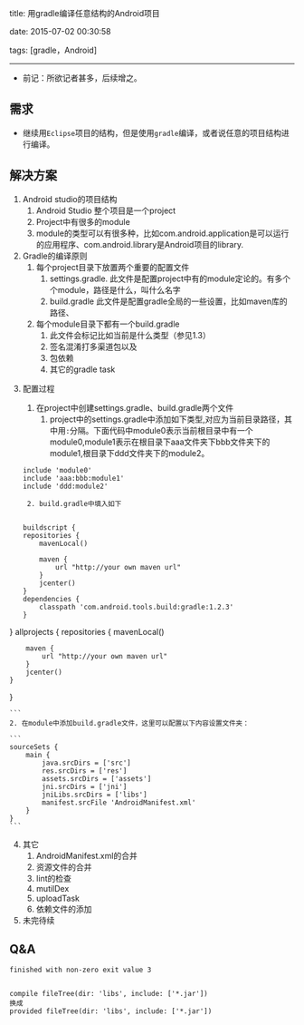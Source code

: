 
 title: 用gradle编译任意结构的Android项目 
 
 date: 2015-07-02 00:30:58 
 
 tags: [gradle，Android] 

---
* 前记：所欲记者甚多，后续增之。

## 需求

* 继续用`Eclipse`项目的结构，但是使用`gradle`编译，或者说任意的项目结构进行编译。



<!--more-->


## 解决方案

1. Android studio的项目结构
	1. Android Studio 整个项目是一个project
	2. Project中有很多的module
	3. module的类型可以有很多种，比如com.android.application是可以运行的应用程序、com.android.library是Android项目的library.
2. Gradle的编译原则
	1. 每个project目录下放置两个重要的配置文件
		1. settings.gradle. 此文件是配置project中有的module定论的。有多个个module，路径是什么，叫什么名字
		2. build.gradle 此文件是配置gradle全局的一些设置，比如maven库的路径、
	2. 每个module目录下都有一个build.gradle
		1. 此文件会标记比如当前是什么类型（参见1.3）
		2. 签名混淆打多渠道包以及
		3. 包依赖
		4. 其它的gradle task
		
<!--more-->
3. 配置过程
	1. 在project中创建settings.gradle、build.gradle两个文件
		1. project中的settings.gradle中添加如下类型,对应为当前目录路径，其中用`:`分隔。下面代码中module0表示当前根目录中有一个module0,module1表示在根目录下aaa文件夹下bbb文件夹下的module1,根目录下ddd文件夹下的module2。
	
	```
	include 'module0'
	include 'aaa:bbb:module1'
	include 'ddd:module2'

	```
			
		2. build.gradle中填入如下
		
	
	```
	
	buildscript {
    repositories {
        mavenLocal()

        maven {
            url "http://your own maven url"
        }
        jcenter()
    }
    dependencies {
        classpath 'com.android.tools.build:gradle:1.2.3'
    }
}
allprojects {
    repositories {
        mavenLocal()

        maven {
            url "http://your own maven url"
        }
        jcenter()
    }
}

	
	```
	2. 在module中添加build.gradle文件，这里可以配置以下内容设置文件夹：
	
	```
	sourceSets {
        main {
            java.srcDirs = ['src']
            res.srcDirs = ['res']
            assets.srcDirs = ['assets']
            jni.srcDirs = ['jni']
            jniLibs.srcDirs = ['libs']
            manifest.srcFile 'AndroidManifest.xml'
        }
    }
    ```
	
	
	
4. 其它
	1. AndroidManifest.xml的合并
	2. 资源文件的合并
	3. lint的检查
	4. mutilDex
	5. uploadTask
	6. 依赖文件的添加
5. 未完待续


## Q&A

```
finished with non-zero exit value 3 

```
```
 
compile fileTree(dir: 'libs', include: ['*.jar'])换成provided fileTree(dir: 'libs', include: ['*.jar'])
  ```
 








